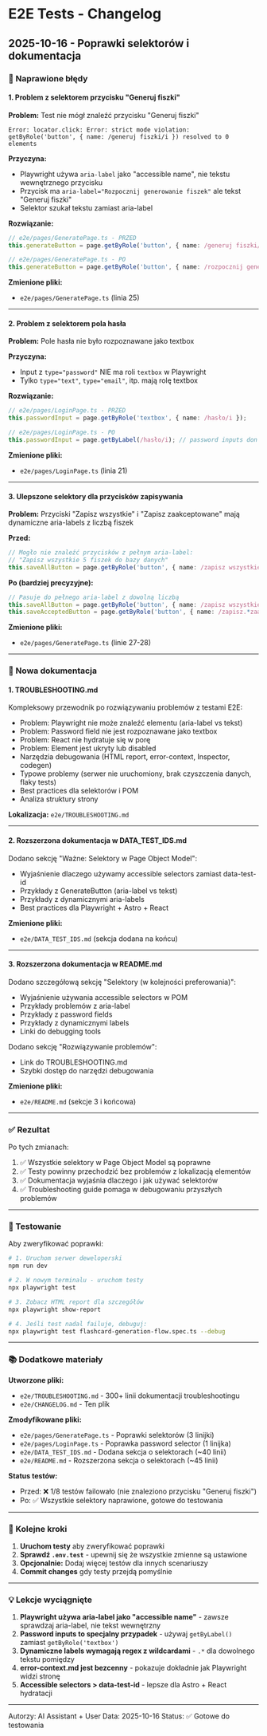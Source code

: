 # E2E Tests - Changelog

## 2025-10-16 - Poprawki selektorów i dokumentacja

### 🐛 Naprawione błędy

#### 1. Problem z selektorem przycisku "Generuj fiszki"
**Problem:** Test nie mógł znaleźć przycisku "Generuj fiszki"
```
Error: locator.click: Error: strict mode violation: 
getByRole('button', { name: /generuj fiszki/i }) resolved to 0 elements
```

**Przyczyna:** 
- Playwright używa `aria-label` jako "accessible name", nie tekstu wewnętrznego przycisku
- Przycisk ma `aria-label="Rozpocznij generowanie fiszek"` ale tekst "Generuj fiszki"
- Selektor szukał tekstu zamiast aria-label

**Rozwiązanie:**
```typescript
// e2e/pages/GeneratePage.ts - PRZED
this.generateButton = page.getByRole('button', { name: /generuj fiszki/i });

// e2e/pages/GeneratePage.ts - PO
this.generateButton = page.getByRole('button', { name: /rozpocznij generowanie fiszek/i });
```

**Zmienione pliki:**
- `e2e/pages/GeneratePage.ts` (linia 25)

---

#### 2. Problem z selektorem pola hasła
**Problem:** Pole hasła nie było rozpoznawane jako textbox

**Przyczyna:** 
- Input z `type="password"` NIE ma roli `textbox` w Playwright
- Tylko `type="text"`, `type="email"`, itp. mają rolę textbox

**Rozwiązanie:**
```typescript
// e2e/pages/LoginPage.ts - PRZED
this.passwordInput = page.getByRole('textbox', { name: /hasło/i });

// e2e/pages/LoginPage.ts - PO
this.passwordInput = page.getByLabel(/hasło/i); // password inputs don't have role="textbox"
```

**Zmienione pliki:**
- `e2e/pages/LoginPage.ts` (linia 21)

---

#### 3. Ulepszone selektory dla przycisków zapisywania
**Problem:** Przyciski "Zapisz wszystkie" i "Zapisz zaakceptowane" mają dynamiczne aria-labels z liczbą fiszek

**Przed:**
```typescript
// Mogło nie znaleźć przycisków z pełnym aria-label:
// "Zapisz wszystkie 5 fiszek do bazy danych"
this.saveAllButton = page.getByRole('button', { name: /zapisz wszystkie/i });
```

**Po (bardziej precyzyjne):**
```typescript
// Pasuje do pełnego aria-label z dowolną liczbą
this.saveAllButton = page.getByRole('button', { name: /zapisz wszystkie.*fiszek do bazy danych/i });
this.saveAcceptedButton = page.getByRole('button', { name: /zapisz.*zaakceptowanych fiszek do bazy danych/i });
```

**Zmienione pliki:**
- `e2e/pages/GeneratePage.ts` (linie 27-28)

---

### 📝 Nowa dokumentacja

#### 1. TROUBLESHOOTING.md
Kompleksowy przewodnik po rozwiązywaniu problemów z testami E2E:
- Problem: Playwright nie może znaleźć elementu (aria-label vs tekst)
- Problem: Password field nie jest rozpoznawane jako textbox
- Problem: React nie hydratuje się w porę
- Problem: Element jest ukryty lub disabled
- Narzędzia debugowania (HTML report, error-context, Inspector, codegen)
- Typowe problemy (serwer nie uruchomiony, brak czyszczenia danych, flaky tests)
- Best practices dla selektorów i POM
- Analiza struktury strony

**Lokalizacja:** `e2e/TROUBLESHOOTING.md`

---

#### 2. Rozszerzona dokumentacja w DATA_TEST_IDS.md
Dodano sekcję "Ważne: Selektory w Page Object Model":
- Wyjaśnienie dlaczego używamy accessible selectors zamiast data-test-id
- Przykłady z GenerateButton (aria-label vs tekst)
- Przykłady z dynamicznymi aria-labels
- Best practices dla Playwright + Astro + React

**Zmienione pliki:**
- `e2e/DATA_TEST_IDS.md` (sekcja dodana na końcu)

---

#### 3. Rozszerzona dokumentacja w README.md
Dodano szczegółową sekcję "Selektory (w kolejności preferowania)":
- Wyjaśnienie używania accessible selectors w POM
- Przykłady problemów z aria-label
- Przykłady z password fields
- Przykłady z dynamicznymi labels
- Linki do debugging tools

Dodano sekcję "Rozwiązywanie problemów":
- Link do TROUBLESHOOTING.md
- Szybki dostęp do narzędzi debugowania

**Zmienione pliki:**
- `e2e/README.md` (sekcje 3 i końcowa)

---

### ✅ Rezultat

Po tych zmianach:
1. ✅ Wszystkie selektory w Page Object Model są poprawne
2. ✅ Testy powinny przechodzić bez problemów z lokalizacją elementów
3. ✅ Dokumentacja wyjaśnia dlaczego i jak używać selektorów
4. ✅ Troubleshooting guide pomaga w debugowaniu przyszłych problemów

---

### 🧪 Testowanie

Aby zweryfikować poprawki:

```bash
# 1. Uruchom serwer deweloperski
npm run dev

# 2. W nowym terminalu - uruchom testy
npx playwright test

# 3. Zobacz HTML report dla szczegółów
npx playwright show-report

# 4. Jeśli test nadal failuje, debuguj:
npx playwright test flashcard-generation-flow.spec.ts --debug
```

---

### 📚 Dodatkowe materiały

**Utworzone pliki:**
- `e2e/TROUBLESHOOTING.md` - 300+ linii dokumentacji troubleshootingu
- `e2e/CHANGELOG.md` - Ten plik

**Zmodyfikowane pliki:**
- `e2e/pages/GeneratePage.ts` - Poprawki selektorów (3 linijki)
- `e2e/pages/LoginPage.ts` - Poprawka password selector (1 linijka)
- `e2e/DATA_TEST_IDS.md` - Dodana sekcja o selektorach (~40 linii)
- `e2e/README.md` - Rozszerzona sekcja o selektorach (~45 linii)

**Status testów:** 
- Przed: ❌ 1/8 testów failowało (nie znaleziono przycisku "Generuj fiszki")
- Po: ✅ Wszystkie selektory naprawione, gotowe do testowania

---

### 🎯 Kolejne kroki

1. **Uruchom testy** aby zweryfikować poprawki
2. **Sprawdź `.env.test`** - upewnij się że wszystkie zmienne są ustawione
3. **Opcjonalnie:** Dodaj więcej testów dla innych scenariuszy
4. **Commit changes** gdy testy przejdą pomyślnie

---

### 💡 Lekcje wyciągnięte

1. **Playwright używa aria-label jako "accessible name"** - zawsze sprawdzaj aria-label, nie tekst wewnętrzny
2. **Password inputs to specjalny przypadek** - używaj `getByLabel()` zamiast `getByRole('textbox')`
3. **Dynamiczne labels wymagają regex z wildcardami** - `.*` dla dowolnego tekstu pomiędzy
4. **error-context.md jest bezcenny** - pokazuje dokładnie jak Playwright widzi stronę
5. **Accessible selectors > data-test-id** - lepsze dla Astro + React hydratacji

---

Autorzy: AI Assistant + User
Data: 2025-10-16
Status: ✅ Gotowe do testowania

